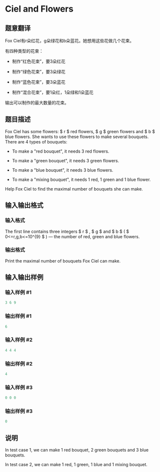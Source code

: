 # Ciel and Flowers

## 题意翻译

Fox Ciel有r朵红花，g朵绿花和b朵蓝花。她想用这些花做几个花束。

有四种类型的花束：

- 制作“红色花束”，要3朵红花

- 制作“绿色花束”，要3朵绿花

- 制作“蓝色花束”，要3朵蓝花

- 制作“混合花束”，要1朵红，1朵绿和1朵蓝花

输出可以制作的最大数量的花束。

## 题目描述

Fox Ciel has some flowers: $ r $ red flowers, $ g $ green flowers and $ b $ blue flowers. She wants to use these flowers to make several bouquets. There are 4 types of bouquets:

- To make a "red bouquet", it needs 3 red flowers.

- To make a "green bouquet", it needs 3 green flowers.

- To make a "blue bouquet", it needs 3 blue flowers.

- To make a "mixing bouquet", it needs 1 red, 1 green and 1 blue flower.

Help Fox Ciel to find the maximal number of bouquets she can make.

## 输入输出格式

### 输入格式

The first line contains three integers $ r $ , $ g $ and $ b $ ( $ 0<=r,g,b<=10^{9} $ ) — the number of red, green and blue flowers.

### 输出格式

Print the maximal number of bouquets Fox Ciel can make.

## 输入输出样例

### 输入样例 #1

```cpp
3 6 9

```
### 输出样例 #1

```cpp
6

```
### 输入样例 #2

```cpp
4 4 4

```
### 输出样例 #2

```cpp
4

```
### 输入样例 #3

```cpp
0 0 0

```
### 输出样例 #3

```cpp
0

```
## 说明

In test case 1, we can make 1 red bouquet, 2 green bouquets and 3 blue bouquets.

In test case 2, we can make 1 red, 1 green, 1 blue and 1 mixing bouquet.


